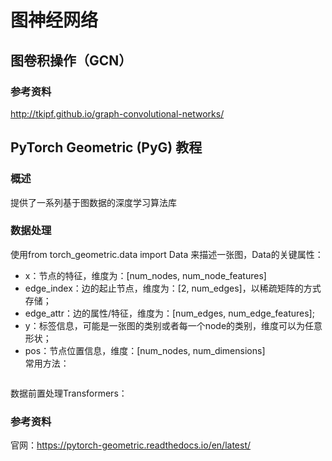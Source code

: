 图神经网络
====
## 图卷积操作（GCN）

### 参考资料
http://tkipf.github.io/graph-convolutional-networks/

## PyTorch Geometric (PyG) 教程
### 概述
提供了一系列基于图数据的深度学习算法库

### 数据处理
使用from torch_geometric.data import Data 来描述一张图，Data的关键属性：
- x：节点的特征，维度为：\[num_nodes, num_node_features]
- edge_index：边的起止节点，维度为：\[2, num_edges]，以稀疏矩阵的方式存储；
- edge_attr：边的属性/特征，维度为：\[num_edges, num_edge_features];
- y：标签信息，可能是一张图的类别或者每一个node的类别，维度可以为任意形状；
- pos：节点位置信息，维度：\[num_nodes, num_dimensions]<br>
常用方法：<br>
```Python

```
数据前置处理Transformers：<br>



### 参考资料
官网：https://pytorch-geometric.readthedocs.io/en/latest/

